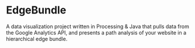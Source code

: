 EdgeBundle
==========

A data visualization project written in Processing & Java that pulls data from the Google Analytics API, and presents a path analysis of your website in a hierarchical edge bundle.
